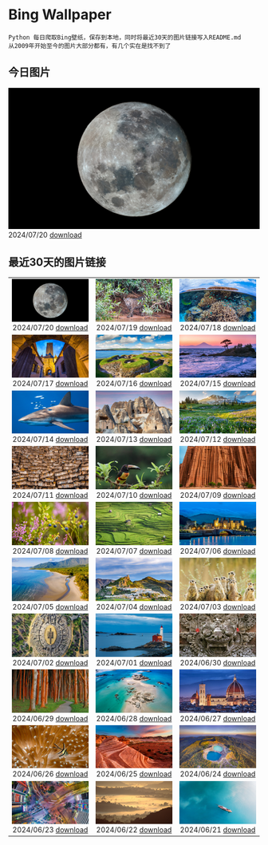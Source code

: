 # Bing Wallpaper

```
Python 每日爬取Bing壁纸，保存到本地，同时将最近30天的图片链接写入README.md
从2009年开始至今的图片大部分都有，有几个实在是找不到了
```



## 今日图片


![](./images/2024/07/20/MineralMoon_ZH-CN2555749456_1920x1080_2024-07-20.jpg)2024/07/20 [download](./images/2024/07/20/MineralMoon_ZH-CN2555749456_1920x1080_2024-07-20.jpg)

## 最近30天的图片链接


|      |      |      |
| :----: | :----: | :----: |
|![](./images/2024/07/20/MineralMoon_ZH-CN2555749456_1920x1080_2024-07-20.jpg)2024/07/20 [download](./images/2024/07/20/MineralMoon_ZH-CN2555749456_1920x1080_2024-07-20.jpg)|![](./images/2024/07/19/YoungJaguar_ZH-CN2249923627_1920x1080_2024-07-19.jpg)2024/07/19 [download](./images/2024/07/19/YoungJaguar_ZH-CN2249923627_1920x1080_2024-07-19.jpg)|![](./images/2024/07/18/MayotteCoral_ZH-CN8106288026_1920x1080_2024-07-18.jpg)2024/07/18 [download](./images/2024/07/18/MayotteCoral_ZH-CN8106288026_1920x1080_2024-07-18.jpg)|
|![](./images/2024/07/17/MedievalRothenburg_ZH-CN1522774136_1920x1080_2024-07-17.jpg)2024/07/17 [download](./images/2024/07/17/MedievalRothenburg_ZH-CN1522774136_1920x1080_2024-07-17.jpg)|![](./images/2024/07/16/AncientOrkney_ZH-CN1110318653_1920x1080_2024-07-16.jpg)2024/07/16 [download](./images/2024/07/16/AncientOrkney_ZH-CN1110318653_1920x1080_2024-07-16.jpg)|![](./images/2024/07/15/TateishiPark_ZH-CN9903501398_1920x1080_2024-07-15.jpg)2024/07/15 [download](./images/2024/07/15/TateishiPark_ZH-CN9903501398_1920x1080_2024-07-15.jpg)|
|![](./images/2024/07/14/SilkyShark_ZH-CN9523915460_1920x1080_2024-07-14.jpg)2024/07/14 [download](./images/2024/07/14/SilkyShark_ZH-CN9523915460_1920x1080_2024-07-14.jpg)|![](./images/2024/07/13/CappadociaRocks_ZH-CN9283633861_1920x1080_2024-07-13.jpg)2024/07/13 [download](./images/2024/07/13/CappadociaRocks_ZH-CN9283633861_1920x1080_2024-07-13.jpg)|![](./images/2024/07/12/RainierWildflowers_ZH-CN7392242353_1920x1080_2024-07-12.jpg)2024/07/12 [download](./images/2024/07/12/RainierWildflowers_ZH-CN7392242353_1920x1080_2024-07-12.jpg)|
|![](./images/2024/07/11/GangiSicily_ZH-CN9086944081_1920x1080_2024-07-11.jpg)2024/07/11 [download](./images/2024/07/11/GangiSicily_ZH-CN9086944081_1920x1080_2024-07-11.jpg)|![](./images/2024/07/10/CollaredAracari_ZH-CN8787234462_1920x1080_2024-07-10.jpg)2024/07/10 [download](./images/2024/07/10/CollaredAracari_ZH-CN8787234462_1920x1080_2024-07-10.jpg)|![](./images/2024/07/09/TalampayaNP_ZH-CN7905859626_1920x1080_2024-07-09.jpg)2024/07/09 [download](./images/2024/07/09/TalampayaNP_ZH-CN7905859626_1920x1080_2024-07-09.jpg)|
|![](./images/2024/07/08/NorwayBlueberries_ZH-CN7643097235_1920x1080_2024-07-08.jpg)2024/07/08 [download](./images/2024/07/08/NorwayBlueberries_ZH-CN7643097235_1920x1080_2024-07-08.jpg)|![](./images/2024/07/07/YenBaiTerraces_ZH-CN7224453501_1920x1080_2024-07-07.jpg)2024/07/07 [download](./images/2024/07/07/YenBaiTerraces_ZH-CN7224453501_1920x1080_2024-07-07.jpg)|![](./images/2024/07/06/ConwyRiver_ZH-CN6871799250_1920x1080_2024-07-06.jpg)2024/07/06 [download](./images/2024/07/06/ConwyRiver_ZH-CN6871799250_1920x1080_2024-07-06.jpg)|
|![](./images/2024/07/05/NoahBeach_ZH-CN6676061324_1920x1080_2024-07-05.jpg)2024/07/05 [download](./images/2024/07/05/NoahBeach_ZH-CN6676061324_1920x1080_2024-07-05.jpg)|![](./images/2024/07/04/ZaharaDeLaSierra_ZH-CN6500182265_1920x1080_2024-07-04.jpg)2024/07/04 [download](./images/2024/07/04/ZaharaDeLaSierra_ZH-CN6500182265_1920x1080_2024-07-04.jpg)|![](./images/2024/07/03/MeerkatManor_ZH-CN2486051161_1920x1080_2024-07-03.jpg)2024/07/03 [download](./images/2024/07/03/MeerkatManor_ZH-CN2486051161_1920x1080_2024-07-03.jpg)|
|![](./images/2024/07/02/ItalicaRuins_ZH-CN5932138207_1920x1080_2024-07-02.jpg)2024/07/02 [download](./images/2024/07/02/ItalicaRuins_ZH-CN5932138207_1920x1080_2024-07-02.jpg)|![](./images/2024/07/01/FisgardLighthouse_ZH-CN5474064913_1920x1080_2024-07-01.jpg)2024/07/01 [download](./images/2024/07/01/FisgardLighthouse_ZH-CN5474064913_1920x1080_2024-07-01.jpg)|![](./images/2024/06/30/UbudBali_ZH-CN4891348277_1920x1080_2024-06-30.jpg)2024/06/30 [download](./images/2024/06/30/UbudBali_ZH-CN4891348277_1920x1080_2024-06-30.jpg)|
|![](./images/2024/06/29/NienhagenMecklenburg_ZH-CN4482269700_1920x1080_2024-06-29.jpg)2024/06/29 [download](./images/2024/06/29/NienhagenMecklenburg_ZH-CN4482269700_1920x1080_2024-06-29.jpg)|![](./images/2024/06/28/ChauseyIslands_ZH-CN4241103934_1920x1080_2024-06-28.jpg)2024/06/28 [download](./images/2024/06/28/ChauseyIslands_ZH-CN4241103934_1920x1080_2024-06-28.jpg)|![](./images/2024/06/27/FlorenceDuomo_ZH-CN7379412586_1920x1080_2024-06-27.jpg)2024/06/27 [download](./images/2024/06/27/FlorenceDuomo_ZH-CN7379412586_1920x1080_2024-06-27.jpg)|
|![](./images/2024/06/26/CardinalfishAnemone_ZH-CN7249037417_1920x1080_2024-06-26.jpg)2024/06/26 [download](./images/2024/06/26/CardinalfishAnemone_ZH-CN7249037417_1920x1080_2024-06-26.jpg)|![](./images/2024/06/25/FireWave_ZH-CN7110736577_1920x1080_2024-06-25.jpg)2024/06/25 [download](./images/2024/06/25/FireWave_ZH-CN7110736577_1920x1080_2024-06-25.jpg)|![](./images/2024/06/24/FloresIsland_ZH-CN6930246149_1920x1080_2024-06-24.jpg)2024/06/24 [download](./images/2024/06/24/FloresIsland_ZH-CN6930246149_1920x1080_2024-06-24.jpg)|
|![](./images/2024/06/23/DhakaBangladesh_ZH-CN6777866162_1920x1080_2024-06-23.jpg)2024/06/23 [download](./images/2024/06/23/DhakaBangladesh_ZH-CN6777866162_1920x1080_2024-06-23.jpg)|![](./images/2024/06/22/BrazilRainforest_ZH-CN6432366530_1920x1080_2024-06-22.jpg)2024/06/22 [download](./images/2024/06/22/BrazilRainforest_ZH-CN6432366530_1920x1080_2024-06-22.jpg)|![](./images/2024/06/21/SummerSolstice2024_ZH-CN6141918663_1920x1080_2024-06-21.jpg)2024/06/21 [download](./images/2024/06/21/SummerSolstice2024_ZH-CN6141918663_1920x1080_2024-06-21.jpg)|


